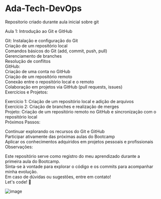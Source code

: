 # Ada-Tech-DevOps
Repositorio criado durante aula inicial sobre git 

Aula 1: Introdução ao Git e GitHub

Git:
Instalação e configuração do Git  
Criação de um repositório local  
Comandos básicos do Git (add, commit, push, pull)  
Gerenciamento de branches  
Resolução de conflitos  
GitHub:  
Criação de uma conta no GitHub  
Criação de um repositório remoto  
Conexão entre o repositório local e o remoto  
Colaboração em projetos via GitHub (pull requests, issues)  
Exercícios e Projetos:  

Exercício 1: Criação de um repositório local e adição de arquivos  
Exercício 2: Criação de branches e realização de merges  
Projeto: Criação de um repositório remoto no GitHub e sincronização com o repositório local  
Próximos Passos:  

Continuar explorando os recursos do Git e GitHub  
Participar ativamente das próximas aulas do Bootcamp  
Aplicar os conhecimentos adquiridos em projetos pessoais e profissionais  
Observações:  

Este repositório serve como registro do meu aprendizado durante a primeira aula do Bootcamp.  
Sinta-se à vontade para explorar o código e os commits para acompanhar minha evolução.  
Em caso de dúvidas ou sugestões, entre em contato!  
Let's code! 🚀  

![image](https://github.com/user-attachments/assets/fdd4ff8e-b952-4b4d-be1c-4be382cf7656)

